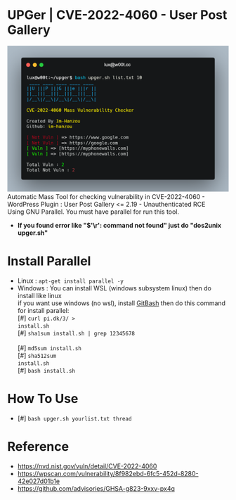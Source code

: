 # UPGer | CVE-2022-4060 - User Post Gallery
<img src="https://github.com/im-hanzou/UPGer/blob/main/ipger.png" width=600></img><br>Automatic Mass Tool for checking vulnerability in CVE-2022-4060 - WordPress Plugin : User Post Gallery <= 2.19 - Unauthenticated RCE<br>Using GNU Parallel. You must have parallel for run this tool.<br>
- <b>If you found error like "$'\r': command not found" just do "dos2unix upger.sh"</b>
# Install Parallel
- Linux : <code>apt-get install parallel -y</code><br>
- Windows : You can install WSL (windows subsystem linux) then do install like linux<br>if you want use windows (no wsl), install <a href="https://git-scm.com/download/win">GitBash</a> then do this command for install parallel: <br>
[#] <code>curl pi.dk/3/ > install.sh </code><br>[#] <code>sha1sum install.sh | grep 12345678 </code><br>[#] <code>md5sum install.sh </code><br>[#] <code>sha512sum install.sh </code><br>[#] <code>bash install.sh</code><br>
# How To Use
- [#] <code>bash upger.sh yourlist.txt thread</code>
# Reference
- https://nvd.nist.gov/vuln/detail/CVE-2022-4060
- https://wpscan.com/vulnerability/8f982ebd-6fc5-452d-8280-42e027d01b1e
- https://github.com/advisories/GHSA-g823-9xxv-px4q
